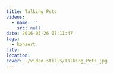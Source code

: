 ```yaml
---
title: Talking Pets
videos:
  - name: ''
    src: null
date: 2016-05-26 07:11:47
tags:
  - konzert
city:
location:
cover: ./video-stills/Talking_Pets.jpg
---
```

